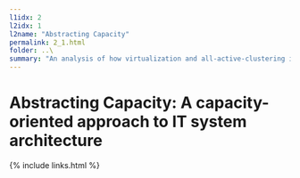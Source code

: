 ```yaml
---
l1idx: 2
l2idx: 1
l2name: "Abstracting Capacity"
permalink: 2_1.html
folder: ..\
summary: "An analysis of how virtualization and all-active-clustering in IT system architecture serve to abstract capacity from opposite directions (providing decomposability and composability, respectively).  Along with a framework for applying 'abstracted capacity' analysis to IT system architecture."
---
```

# Abstracting Capacity:  A capacity-oriented approach to IT system architecture

{% include links.html %}